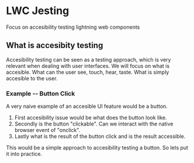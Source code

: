 # LWC Jesting

Focus on accesibility testing lightning web components

## What is accesibity testing

Accesibility testing can be seen as a testing approach, which is very relevant when dealing with user interfaces. We will focus on what is accesible. What can the user see, touch, hear, taste. What is simply accesible to the user.

### Example -- Button Click

A very naive example of an accesible UI feature would be a button. 
1. First accesibility issue would be what does the button look like.
2. Secondly is the button "clickable". Can we interact with the native browser event of "onclick".
3. Lastly what is the result of the button click and is the result accessible.

This would be a simple approach to accesibility testing a button. So lets put it into practice.
